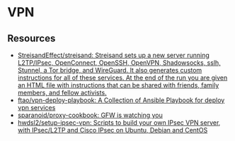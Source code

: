 # VPN

## Resources

- [StreisandEffect/streisand: Streisand sets up a new server running L2TP/IPsec, OpenConnect, OpenSSH, OpenVPN, Shadowsocks, sslh, Stunnel, a Tor bridge, and WireGuard. It also generates custom instructions for all of these services. At the end of the run you are given an HTML file with instructions that can be shared with friends, family members, and fellow activists.](https://github.com/jlund/streisand)
- [ftao/vpn-deploy-playbook: A Collection of Ansible Playbook for deploy vpn services](https://github.com/ftao/vpn-deploy-playbook)
- [sparanoid/proxy-cookbook: GFW is watching you](https://github.com/sparanoid/proxy-cookbook)
- [hwdsl2/setup-ipsec-vpn: Scripts to build your own IPsec VPN server, with IPsec/L2TP and Cisco IPsec on Ubuntu, Debian and CentOS](https://github.com/hwdsl2/setup-ipsec-vpn)

